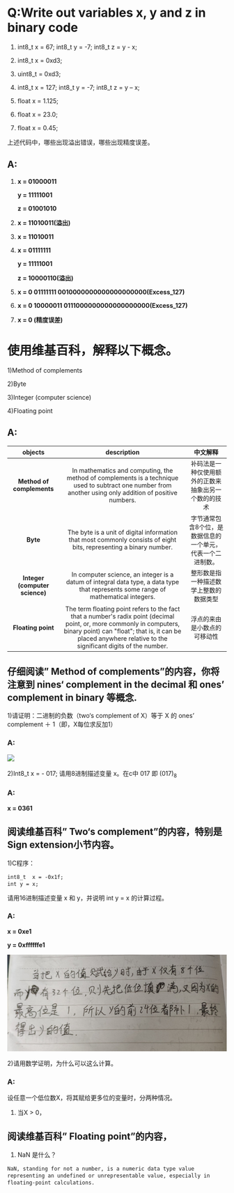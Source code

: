 # Q:Write out variables  x, y and z in binary code 



1) int8_t x = 67;  int8_t y = -7;   int8_t z = y - x; 

2) int8_t x = 0xd3; 

3) uint8_t = 0xd3; 

4) int8_t x = 127;  int8_t y = -7;   int8_t z = y – x;

5) float x = 1.125; 

6) float x = 23.0; 

7) float x = 0.45;

上述代码中，哪些出现溢出错误，哪些出现精度误差。

## A:
1. **x = 01000011**
   
   **y = 11111001**
   
   **z = 01001010**

2. **x = 11010011(溢出)** 

3. **x = 11010011**

4. **x = 01111111**
   
   **y = 11111001**
   
   **z = 10000110(溢出)**

5. **x = 0 01111111 0010000000000000000000(Excess_127)**

6. **x = 0 10000011 0111000000000000000000(Excess_127)**

7. **x = 0 (精度误差)**



# 使用维基百科，解释以下概念。 

1)Method of complements 

2)Byte 

3)Integer (computer science) 

4)Floating point


## A:

|objects|description|中文解释|
|:-------:|:-----------:|:-----:|
|**Method of complements**|In mathematics and computing, the method of complements is a technique used to subtract one number from another using only addition of positive numbers.|补码法是一种仅使用额外的正数来抽象出另一个数的的技术|
|**Byte**|The byte is a unit of digital information that most commonly consists of eight bits, representing a binary number. |字节通常包含8个位，是数据信息的一个单元，代表一个二进制数。|
|**Integer (computer science)**|In computer science, an integer is a datum of integral data type, a data type that represents some range of mathematical integers.|整形数是指一种描述数学上整数的数据类型|
|**Floating point**|The term floating point refers to the fact that a number's radix point (decimal point, or, more commonly in computers, binary point) can "float"; that is, it can be placed anywhere relative to the significant digits of the number.|浮点的来由是小数点的可移动性|





## 仔细阅读” Method of complements”的内容，你将注意到 nines‘ complement in the decimal 和 ones’ complement in binary 等概念. 

1)请证明：二进制的负数（two‘s complement of X）等于 X 的 ones’ complement  ＋ 1（即，X每位求反加1） 

### A:

![](images/1.jpg)


2)Int8_t x = - 017; 请用8进制描述变量 x。在c中 017 即 (017)<sub>8</sub>

### A:

**x = 0361**

## 阅读维基百科” Two‘s complement”的内容，特别是Sign extension小节内容。 

1)C程序：

```
int8_t  x = -0x1f;  
int y = x; 
``` 

请用16进制描述变量 x 和 y，并说明 int y = x 的计算过程。 

### A:

**x = 0xe1**

**y = 0xffffffe1**

![](images/2.jpg)

2)请用数学证明，为什么可以这么计算。

### A:


设任意一个低位数X，将其赋给更多位的变量时，分两种情况。

1. 当X > 0，



## 阅读维基百科” Floating point”的内容， 

1)   NaN 是什么？

    NaN, standing for not a number, is a numeric data type value representing an undefined or unrepresentable value, especially in floating-point calculations.






